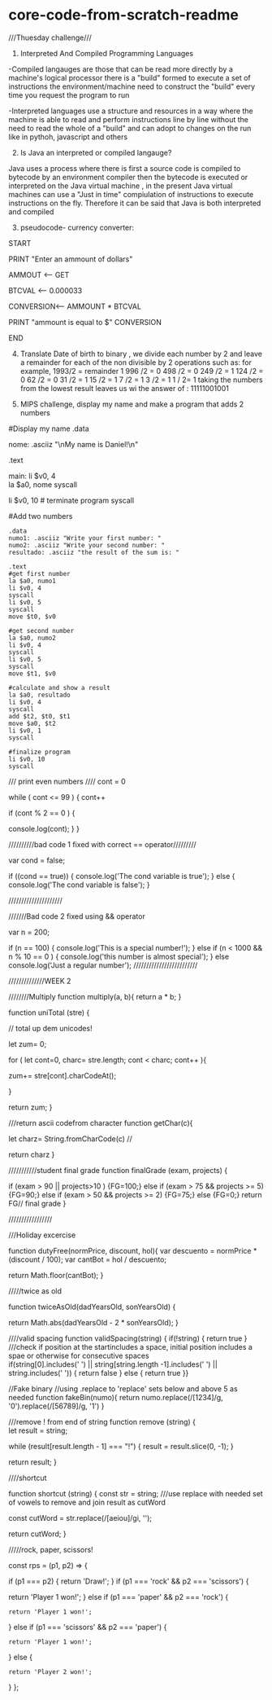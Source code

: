 # core-code-from-scratch-readme

///Thuesday challenge///

1) Interpreted And Compiled Programming Languages

-Compiled langauges are those that can be read more directly by a machine's logical processor there is a "build" formed to execute a set of instructions the environment/machine need to construct the "build" every time you request the program to run 

-Interpreted languages use a structure and resources in a way where the machine is able to read and perform instructions line by line without the need
to read the whole of a "build" and can adopt to changes on the run like in pythoh, javascript and others

2) Is Java an interpreted or compiled langauge?

Java uses a process where there is first a source code is compiled to bytecode by an environment compiler
then the bytecode is executed or interpreted on the Java virtual machine , in the present Java virtual machines can use a "Just in time" compiulation of instructions to execute instructions on the fly.
Therefore it can be said that Java is both interpreted and compiled 

3) pseudocode- currency converter:

START

PRINT "Enter an ammount of dollars"

AMMOUT <-- GET

BTCVAL <-- 0.000033

CONVERSION<-- AMMOUNT * BTCVAL

PRINT "ammount is equal to $" CONVERSION

END 


4) Translate Date of birth to binary , we divide each number by 2 and leave a remainder for each of the non divisible by 2 operations
such as:
for example, 1993/2 =  remainder 1
             996 /2 =            0
             498 /2 =            0 
             249 /2 =            1
             124 /2 =            0
             62  /2 =            0
             31  /2 =            1
             15  /2 =            1
             7   /2 =            1
             3   /2 =            1
             1   / 2=            1
taking the numbers from the lowest result leaves us wi the answer of : 11111001001

5) MIPS challenge, display my name and make a program that adds 2 numbers


#Display my name 
.data

 nome: .asciiz "\nMy name is Daniel!\n"

.text 

 main:
li $v0, 4  
la $a0, nome 
syscall 

li $v0, 10 # terminate program
syscall

 #Add two numbers 

    .data
    numo1: .asciiz "Write your first number: "
    numo2: .asciiz "Write your second number: "
    resultado: .asciiz "the result of the sum is: "

    .text
    #get first number
    la $a0, numo1
    li $v0, 4
    syscall
    li $v0, 5
    syscall
    move $t0, $v0

    #get second number
    la $a0, numo2
    li $v0, 4
    syscall
    li $v0, 5
    syscall
    move $t1, $v0

    #calculate and show a result
    la $a0, resultado
    li $v0, 4
    syscall
    add $t2, $t0, $t1
    move $a0, $t2
    li $v0, 1
    syscall

    #finalize program
    li $v0, 10
    syscall

/// print even numbers ////
 cont = 0

while ( cont <= 99 )  {
  cont++ 

if (cont % 2 == 0 ) {

  console.log(cont);
 }
}

//////////bad code 1 fixed with correct == operator/////////

var cond = false;

if ((cond == true)) {
  console.log('The cond variable is true');
} else {
  console.log('The cond variable is false');
}

/////////////////////


///////Bad code 2 fixed using && operator 

var n = 200;

if (n == 100) {
  console.log('This is a special number!');
}
else 
if (n < 1000 && n % 10 == 0 ) {
  console.log('this number is almost special');
} else
  console.log('Just a regular number');
/////////////////////////




//////////////WEEK 2

////////Multiply 
function multiply(a, b){
  return a * b;
}



function uniTotal (stre) {
  
// total up dem unicodes!
  
let zum= 0;
  
  for ( let cont=0, charc= stre.length; cont < charc; cont++ ){ 

   zum+= stre[cont].charCodeAt();


}
  
return zum;
 }

///return ascii codefrom character 
function getChar(c){
  

let charz= String.fromCharCode(c) // 
  
  return charz
}



///////////student final grade
function finalGrade (exam, projects) {

  if (exam > 90 || projects>10 ) {FG=100;} else
   if (exam > 75 && projects >= 5)
      {FG=90;} else 
        if (exam > 50 && projects >= 2)
      {FG=75;} else 
      {FG=0;} 
return FG// final grade
}

/////////////////

///Holiday excercise 

function dutyFree(normPrice, discount, hol){
var descuento = normPrice * (discount / 100);
  var cantBot = hol / descuento;
  
  return Math.floor(cantBot);
}

/////twice as old

function twiceAsOld(dadYearsOld, sonYearsOld) {


 return Math.abs(dadYearsOld - 2 * sonYearsOld);
}

////valid spacing 
function validSpacing(string) {
 if(!string) {
    return true
  }
///check if position at the startincludes a space, initial position includes a spae or otherwise for consecutive spaces  
  if(string[0].includes(' ') || string[string.length -1].includes(' ') || string.includes('  ')) {
   return false
 } else {
   return true
 }}
 
 //Fake binary
//using .replace to 'replace' sets below and above 5 as needed
function fakeBin(numo){
  return numo.replace(/[1234]/g, '0').replace(/[56789]/g, '1')
}

///remove ! from end of string
function remove (string) {  
 let result = string;

  while (result[result.length - 1] === "!") {
    result = result.slice(0, -1);
  }

  
  return result;
}

////shortcut 


function shortcut (string) {
const str = string;
///use replace with needed set of vowels to remove and join result as cutWord

const cutWord = str.replace(/[aeiou]/gi, '');  

return cutWord;
}

/////rock, paper, scissors!

const rps = (p1, p2) => {
  
   if (p1 === p2) {
    return 'Draw!';
  }  if (p1 === 'rock' && p2 === 'scissors') {
   
 return 'Player 1 won!';
  } else if (p1 === 'paper' && p2 === 'rock') {

    return 'Player 1 won!';
  } else if (p1 === 'scissors' && p2 === 'paper') {

    return 'Player 1 won!';
  } else {

    return 'Player 2 won!';
  }
};
